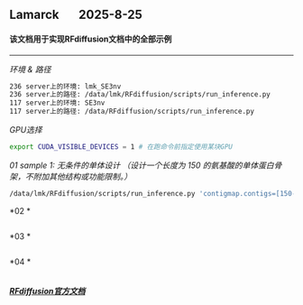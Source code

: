 ## Lamarck &nbsp; &nbsp; &nbsp; 2025-8-25
#### 该文档用于实现RFdiffusion文档中的全部示例
---

*环境 & 路径*
```bash
236 server上的环境: lmk_SE3nv
236 server上的路径: /data/lmk/RFdiffusion/scripts/run_inference.py
117 server上的环境: SE3nv
117 server上的路径: /data/RFdiffusion/scripts/run_inference.py
```

*GPU选择*
```bash
export CUDA_VISIBLE_DEVICES = 1 # 在跑命令前指定使用某块GPU
```

*01  sample 1: 无条件的单体设计 （设计一个长度为 150 的氨基酸的单体蛋白骨架，不附加其他结构或功能限制。）*
```bash
/data/lmk/RFdiffusion/scripts/run_inference.py 'contigmap.contigs=[150-150]' inference.output_prefix=outputs_pdb/output inference.num_designs=10
```

*02  *
```bash

```

*03  *
```bash

```

*04  *
```bash

```

##### [RFdiffusion官方文档](https://github.com/RosettaCommons/RFdiffusion)























